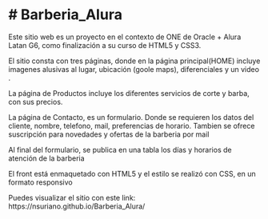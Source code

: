 <h1># Barberia_Alura</h1>
<p>Este sitio web es un proyecto en el contexto de ONE de Oracle + Alura Latan G6, como finalización a su curso de HTML5 y CSS3.</p>
<p>El sitio consta con tres páginas, donde en la página principal(HOME) incluye imagenes alusivas al lugar, ubicación (goole maps), diferenciales y un video .</p>
<p>La página de Productos incluye los diferentes servicios de corte y barba, con sus precios.</p>
<p>La página de Contacto, es un formulario. Donde se requieren los datos del cliente, nombre, telefono, mail, preferencias de horario. Tambien se ofrece suscripción para novedades y ofertas de la barberia por mail </p>
<p>Al final del formulario, se publica en una tabla los días y horarios de atención de la barberia</p>
<p>El front está enmaquetado con HTML5 y el estilo se realizó con CSS, en un formato responsivo</p>
Puedes visualizar el sitio con este link:
https://nsuriano.github.io/Barberia_Alura/
